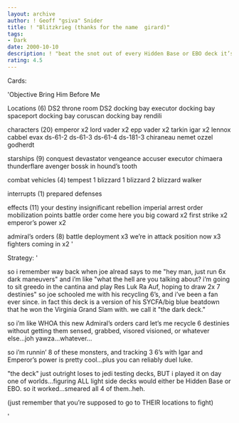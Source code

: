 ```yaml
---
layout: archive
author: ! Geoff "gsiva" Snider
title: ! "Blitzkrieg (thanks for the name  girard)"
tags:
- Dark
date: 2000-10-10
description: ! "beat the snot out of every Hidden Base or EBO deck it’s played against (except one...JIM you monkey)"
rating: 4.5
---
```

Cards: 

'Objective
Bring Him Before Me

Locations (6)
DS2 throne room
DS2 docking bay
executor docking bay
spaceport docking bay
coruscan docking bay
rendili

characters (20)
emperor x2
lord vader x2
epp vader x2
tarkin
igar x2
lennox
cabbel
evax
ds-61-2
ds-61-3
ds-61-4
ds-181-3
chiraneau
nemet
ozzel
godherdt

starships (9)
conquest
devastator
vengeance
accuser
executor
chimaera
thunderflare
avenger
bossk in hound’s tooth

combat vehicles (4)
tempest 1
blizzard 1
blizzard 2
blizzard walker

interrupts (1)
prepared defenses

effects (11)
your destiny
insignificant rebellion
imperial arrest order
mobilization points
battle order
come here you big coward x2
first strike x2
emperor’s power x2

admiral’s orders (8)
battle deployment x3
we’re in attack position now x3
fighters coming in x2 '

Strategy: '

so i remember way back when joe alread says to me "hey man, just run 6x dark maneuvers" and i’m like "what the hell are you talking about?  i’m going to sit greedo in the cantina and play Res Luk Ra Auf, hoping to draw 2x 7 destinies"  so joe schooled me with his recycling 6’s, and i’ve been a fan ever since.  in fact this deck is a version of his SYCFA/big blue beatdown that he won the Virginia Grand Slam with.  we call it "the dark deck."

so i’m like WHOA this new Admiral’s orders card let’s me recycle 6 destinies without getting them sensed, grabbed, visored visioned, or whatever else...joh yawza...whatever...

so i’m runnin’ 8 of these monsters, and tracking 3 6’s with Igar and Emperor’s power is pretty cool...plus you can reliably duel luke.

"the deck" just outright loses to jedi testing decks, BUT i played it on day one of worlds...figuring ALL light side decks would either be Hidden Base or EBO.  so it worked...smeared all 4 of them..heh.

(just remember that you’re supposed to go to THEIR locations to fight)

'